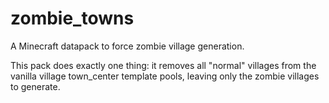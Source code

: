 # zombie_towns
A Minecraft datapack to force zombie village generation. 

This pack does exactly one thing: it removes all "normal" villages from the vanilla village town_center template pools, leaving only the zombie villages to generate. 